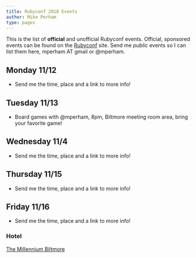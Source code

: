```yaml
---
title: Rubyconf 2018 Events
author: Mike Perham
type: pages
---
```


This is the list of **official** and unofficial Rubyconf events.  Official,
sponsored events can be found on the [Rubyconf](http://rubyconf.com/) site.
Send me *public* events so I can list them here, mperham AT gmail or @mperham.

## Monday 11/12

* Send me the time, place and a link to more info!

## Tuesday 11/13

* Board games with @mperham, 8pm, Biltmore meeting room area,
bring your favorite game!

## Wednesday 11/4

* Send me the time, place and a link to more info!

## Thursday 11/15

* Send me the time, place and a link to more info!

## Friday 11/16

* Send me the time, place and a link to more info!


### Hotel

[The Millennium Biltmore](https://www.millenniumhotels.com/en/los-angeles/millennium-biltmore-hotel-los-angeles/)

